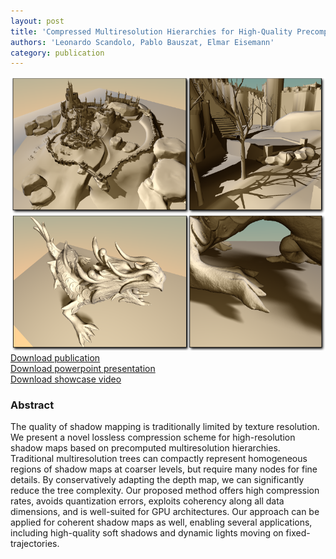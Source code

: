 ```yaml
---
layout: post
title: 'Compressed Multiresolution Hierarchies for High-Quality Precomputed Shadows'
authors: 'Leonardo Scandolo, Pablo Bauszat, Elmar Eisemann'
category: publication
---
```


<img src='/assets/publications/SBE16/SBE16.png' width='600px'/>
<br>
<a href="/assets/publications/SBE16/SBE16.pdf" download>Download publication</a>
<br>
<a href="http://graphics.tudelft.nl/Publications-new/2016/SBE16/EG16_Slides-Compressed%20Multiresolution%20Hierarchies%20for%20High-Quality%20Precomputed%20Shadows.pptx" download>Download powerpoint presentation</a>
<br>
<a href="http://graphics.tudelft.nl/Publications-new/2016/SBE16/sbe16.mp4" download>Download showcase video</a>

### Abstract

The quality of shadow mapping is traditionally limited by texture resolution. We present a novel lossless compression scheme for high-resolution shadow maps based on precomputed multiresolution hierarchies. Traditional multiresolution trees can compactly represent homogeneous regions of shadow maps at coarser levels, but require many nodes for fine details. By conservatively adapting the depth map, we can significantly reduce the tree complexity. Our proposed method offers high compression rates, avoids quantization errors, exploits coherency along all data dimensions, and is well-suited for GPU architectures. Our approach can be applied for coherent shadow maps as well, enabling several applications, including high-quality soft shadows and dynamic lights moving on fixed-trajectories.



